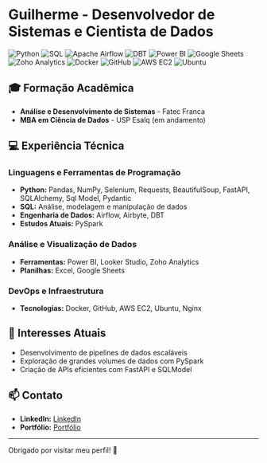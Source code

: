 # Guilherme - Desenvolvedor de Sistemas e Cientista de Dados

![Python](https://img.shields.io/badge/-Python-3776AB?logo=python&logoColor=white&style=flat) 
![SQL](https://img.shields.io/badge/-SQL-4479A1?logo=postgresql&logoColor=white&style=flat) 
![Apache Airflow](https://img.shields.io/badge/-Apache%20Airflow-017CEE?logo=apache-airflow&logoColor=white&style=flat) 
![DBT](https://img.shields.io/badge/-DBT-F50057?logo=dbt&logoColor=white&style=flat) 
![Power BI](https://img.shields.io/badge/-Power%20BI-F2C811?logo=power-bi&logoColor=black&style=flat) 
![Google Sheets](https://img.shields.io/badge/-Google%20Sheets-34A853?logo=google-sheets&logoColor=white&style=flat) 
![Zoho Analytics](https://img.shields.io/badge/-Zoho%20Analytics-D62828?logo=zoho&logoColor=white&style=flat) 
![Docker](https://img.shields.io/badge/-Docker-2496ED?logo=docker&logoColor=white&style=flat) 
![GitHub](https://img.shields.io/badge/-GitHub-181717?logo=github&logoColor=white&style=flat) 
![AWS EC2](https://img.shields.io/badge/-AWS%20EC2-FF9900?logo=amazon-aws&logoColor=white&style=flat) 
![Ubuntu](https://img.shields.io/badge/-Ubuntu-E95420?logo=ubuntu&logoColor=white&style=flat)

## 🎓 Formação Acadêmica
- **Análise e Desenvolvimento de Sistemas** - Fatec Franca  
- **MBA em Ciência de Dados** - USP Esalq (em andamento)  

## 💻 Experiência Técnica

### Linguagens e Ferramentas de Programação
- **Python:** Pandas, NumPy, Selenium, Requests, BeautifulSoup, FastAPI, SQLAlchemy, Sql Model, Pydantic  
- **SQL:** Análise, modelagem e manipulação de dados  
- **Engenharia de Dados:** Airflow, Airbyte, DBT  
- **Estudos Atuais:** PySpark  

### Análise e Visualização de Dados
- **Ferramentas:** Power BI, Looker Studio, Zoho Analytics  
- **Planilhas:** Excel, Google Sheets  

### DevOps e Infraestrutura
- **Tecnologias:** Docker, GitHub, AWS EC2, Ubuntu, Nginx  

## 🌱 Interesses Atuais
- Desenvolvimento de pipelines de dados escaláveis  
- Exploração de grandes volumes de dados com PySpark  
- Criação de APIs eficientes com FastAPI e SQLModel  

## 📫 Contato
- **LinkedIn:** [LinkedIn](https://www.linkedin.com/in/guilherme-vin%C3%ADcius-analista/)  
- **Portfólio:** [Portfólio](https://guilhermehvinicius.github.io/portfolio/)  

---

Obrigado por visitar meu perfil! 🚀

